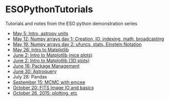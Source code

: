 ESOPythonTutorials
==================

Tutorials and notes from the ESO python demonstration series

 * [May 5: Intro, astropy units](http://eso-python.github.io/ESOPythonTutorials/ESOPythonDemoDay1.html)
 * [May 12: Numpy arrays day 1: Creation, IO, indexing, math, broadcasting](http://eso-python.github.io/ESOPythonTutorials/ESOPythonDemoDay2_numpyarrays_JulianTaylor.html)
 * [May 19: Numpy arrays day 2: ufuncs, stats, Einstein Notation](http://eso-python.github.io/ESOPythonTutorials/ESOPythonDemoDay3_numpyarrays_JulianTaylor.html)
 * [May 26: Intro to Matplotlib](http://eso-python.github.io/ESOPythonTutorials/ESOPythonDemoDay4_matplotlib_GergelyCsepany.html)
 * [June 2: Intro to Matplotlib (nice plots)](http://eso-python.github.io/ESOPythonTutorials/ESOPythonDemoDay5_matplotlib_BerndHusemann_part1.html)
 * [June 2: Intro to Matplotlib (3D plots)](http://eso-python.github.io/ESOPythonTutorials/ESOPythonDemoDay5_matplotlib_BerndHusemann_part2.html)
 * [June 16: Package Management](http://eso-python.github.io/ESOPythonTutorials/ESOPythonDemoDay6_PackageManagement.html)
 * [June 30: Astroquery](http://eso-python.github.io/ESOPythonTutorials/ESOPythonDemoDay7_Astroquery_ESO_Simbad_Vizier.html)
 * July 28: Pandas
 * [September 15: MCMC with emcee](http://eso-python.github.io/ESOPythonTutorials/ESOPythonDemoDay8_MCMC_with_emcee.html)
 * [October 20: FITS Image IO and basics](http://eso-python.github.io/ESOPythonTutorials/FITS-images.html)
 * [October 26, 2015: plotting, etc](https://github.com/ESO-python/ESOPythonTutorials/blob/master/notes/notes_2015_10_26.rst)
